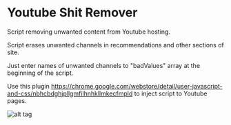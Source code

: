 # Youtube Shit Remover

Script removing unwanted content from Youtube hosting.

Script erases unwanted channels in recommendations and other sections of site.

Just enter names of unwanted channels to "badValues" array at the beginning of the script.

Use this plugin https://chrome.google.com/webstore/detail/user-javascript-and-css/nbhcbdghjpllgmfilhnhkllmkecfmpld to inject script to Youtube pages.

![alt tag](https://i.postimg.cc/kXQGBzF0/screen.png)
